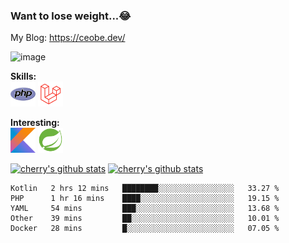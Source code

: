 ### Want to lose weight...😂

My Blog: https://ceobe.dev/

![image](https://github.com/cr-lgl/cr-lgl/blob/master/image.jpeg?raw=true)

**Skills:**  
<img height="40" src="https://raw.githubusercontent.com/github/explore/80688e429a7d4ef2fca1e82350fe8e3517d3494d/topics/php/php.png">
<img height="40" src="https://raw.githubusercontent.com/github/explore/5c058a388828bb5fde0bcafd4bc867b5bb3f26f3/topics/laravel/laravel.png">

**Interesting:**  
<img height="40" src="https://raw.githubusercontent.com/github/explore/80688e429a7d4ef2fca1e82350fe8e3517d3494d/topics/kotlin/kotlin.png">
<img height="40" src="https://raw.githubusercontent.com/github/explore/80688e429a7d4ef2fca1e82350fe8e3517d3494d/topics/spring-boot/spring-boot.png">

[![cherry's github stats](https://github-readme-stats.vercel.app/api?username=cr-lgl)](https://github.com/anuraghazra/github-readme-stats)
[![cherry's github stats](https://github-readme-stats.vercel.app/api/top-langs/?username=cr-lgl&layout=compact)](https://github.com/anuraghazra/github-readme-stats)

<!--START_SECTION:waka-->
```text
Kotlin   2 hrs 12 mins   ████████░░░░░░░░░░░░░░░░░   33.27 % 
PHP      1 hr 16 mins    ████░░░░░░░░░░░░░░░░░░░░░   19.15 % 
YAML     54 mins         ███░░░░░░░░░░░░░░░░░░░░░░   13.68 % 
Other    39 mins         ██░░░░░░░░░░░░░░░░░░░░░░░   10.01 % 
Docker   28 mins         █░░░░░░░░░░░░░░░░░░░░░░░░   07.05 %
```
<!--END_SECTION:waka-->
